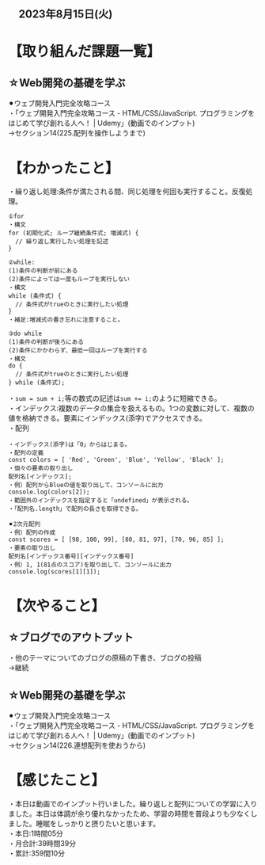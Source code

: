 ## 　2023年8月15日(火)
# 【取り組んだ課題一覧】
## ☆Web開発の基礎を学ぶ
⚫︎ウェブ開発入門完全攻略コース<br>
・「ウェブ開発入門完全攻略コース - HTML/CSS/JavaScript. プログラミングをはじめて学び創れる人へ！ | Udemy」(動画でのインプット)<br>
→セクション14(225.配列を操作しようまで)<br>
# 【わかったこと】
・繰り返し処理:条件が満たされる間、同じ処理を何回も実行すること。反復処理。<br>
```
①for
・構文
for (初期化式; ループ継続条件式; 増減式) {
  // 繰り返し実行したい処理を記述
}

②while:
(1)条件の判断が前にある
(2)条件によっては一度もループを実行しない
・構文
while (条件式) {
  // 条件式がtrueのときに実行したい処理
}
・補足:増減式の書き忘れに注意すること。

③do while
(1)条件の判断が後ろにある
(2)条件にかかわらず、最低一回はループを実行する
・構文
do {
  // 条件式がtrueのときに実行したい処理
} while (条件式);
```
・`sum = sum + i;`等の数式の記述は`sum += i;`のように短縮できる。<br>
・インデックス:複数のデータの集合を扱えるもの。1つの変数に対して、複数の値を格納できる。要素にインデックス(添字)でアクセスできる。<br>
・配列<br>
```
・インデックス(添字)は「0」からはじまる。
・配列の定義
const colors = [ 'Red', 'Green', 'Blue', 'Yellow', 'Black' ];
・個々の要素の取り出し
配列名[インデックス];
・例）配列からBlueの値を取り出して、コンソールに出力
console.log(colors[2]);
・範囲外のインデックスを指定すると「undefined」が表示される。
・「配列名.length」で配列の長さを取得できる。

⚫︎2次元配列
・例）配列の作成
const scores = [ [98, 100, 99], [80, 81, 97], [70, 96, 85] ];
・要素の取り出し
配列名[インデックス番号][インデックス番号]
・例）1, 1(81点のスコア)を取り出して、コンソールに出力
console.log(scores[1][1]);
```
# 【次やること】
## ☆ブログでのアウトプット
・他のテーマについてのブログの原稿の下書き、ブログの投稿<br>
→継続<br>
## ☆Web開発の基礎を学ぶ
⚫︎ウェブ開発入門完全攻略コース<br>
・「ウェブ開発入門完全攻略コース - HTML/CSS/JavaScript. プログラミングをはじめて学び創れる人へ！ | Udemy」(動画でのインプット)<br>
→セクション14(226.連想配列を使おうから)<br>
# 【感じたこと】
・本日は動画でのインプット行いました。繰り返しと配列についての学習に入りました。本日は体調が余り優れなかったため、学習の時間を普段よりも少なくしました。睡眠をしっかりと摂りたいと思います。<br>
・本日:1時間05分<br>
・月合計:39時間39分<br>
・累計:359間10分<br>

